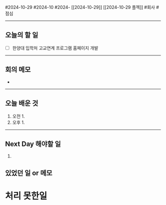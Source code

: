 #2024-10-29 #2024-10 #2024- [[2024-10-29]] [[2024-10-29 플젝]]
#회사 #점심 

---
## 오늘의 할 일
- [ ] 한양대 입학처 고교연계 프로그램 홈페이지 개발
---
## 회의 메모
- 
---
## 오늘 배운 것
1. 오전
    1. 
2. 오후
    1. 
---
## Next Day 해야할 일
1. 


## 있었던 일 or 메모


# 처리 못한일